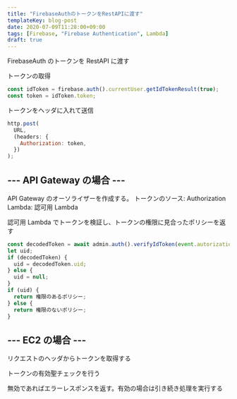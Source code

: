 ```yaml
---
title: "FirebaseAuthのトークンをRestAPIに渡す"
templateKey: blog-post
date: 2020-07-09T11:28:00+09:00
tags: [Firebase, "Firebase Authentication", Lambda]
draft: true
---
```


FirebaseAuth のトークンを RestAPI に渡す

<!--more-->

トークンの取得

```javascript
const idToken = firebase.auth().currentUser.getIdTokenResult(true);
const token = idToken.token;
```

トークンをヘッダに入れて送信

```javascript
http.post(
  URL,
  (headers: {
    Authorization: token,
  })
);
```

## --- API Gateway の場合 ---

API Gateway のオーソライザーを作成する。
トークンのソース: Authorization
Lambda: 認可用 Lambda

認可用 Lambda でトークンを検証し、トークンの権限に見合ったポリシーを返す

```javascript
const decodedToken = await admin.auth().verifyIdToken(event.autorizationToken);
let uid;
if (decodedToken) {
  uid = decodedToken.uid;
} else {
  uid = null;
}
if (uid) {
  return 権限のあるポリシー;
} else {
  return 権限のないポリシー;
}
```

## --- EC2 の場合 ---

リクエストのヘッダからトークンを取得する

トークンの有効聖チェックを行う

無効であればエラーレスポンスを返す。有効の場合は引き続き処理を実行する
